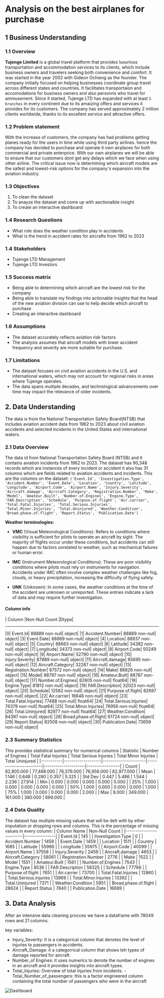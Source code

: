 # Analysis on the best airplanes for purchase
## 1 Business Understanding
### 1.1 Overview 

**Tujenge Limited** is a global travel platform that provides luxurious transportation and accommodation services to its clients, which include business owners and travelers seeking both convenience and comfort. It was started in the year 2002 with Gideon Ochieng as the founder. The company initially focused on helping businesses coordinate group travel across different states and countries. It facilitates transportaion and accomodations for business owners and also personns who travel for ammusement. Since it started, Tujenge LTD has expanded with at least `5 branches` in every continent due to its amaizing offers and services it provides for its customers. The company has served approximately 2 million clients worldwide, thanks to its excellent service and attractive offers.

### 1.2 Problem statement

With the increase of customers, the company has had problems getting planes ready for the users in time while using third party airlines. hence the company has decided to purchase and operate it own airplaces for both commercial and private enterprice. With our own airplanes we will be able to ensure that our customers dont get any delays which we face when using other airline. The critical issue now is determining which aircraft models are the safest and lowest-risk options for the company's expansion into the aviation industry.

### 1.3 Objectives
1. To clean the dataset
2. To anayze the dataset and come up with aactionalble insight
3. To create an interactive dashboard

### 1.4 Research Questions
- What role does the weather condition play in accidents
- What is the trend in accident rates for aircrafts from 1962 to 2023

### 1.4 Stakeholders
- Tujenge LTD Management
- Tujenge LTD Investors

### 1.5 Success matrix
- Being able to determining which aircraft are the lowest risk for the company
- Being able to translate my findings into actionable insights that the head of the new aviation division can use to help decide which aircraft to purchase
- Creating an interactive dashboard
### 1.6 Assumptions
- The dataset accurately reflects aviation risk factors 
- The analysis assumes that aircraft models with lower accident frequency and severity are more suitable for purchase.
### 1.7 Limitations
- The dataset focuses on civil aviation accidents in the U.S. and international waters, which may not account for regional risks in areas where Tujenge operates.
- The data spans multiple decades, and technological advancements over time may impact the relevance of older incidents.


## 2. Data Understanding
The data is from the National Transportation Safety Board(NTSB) that includes aviation accident data from 1962 to 2023 about civil aviation accidents and selected incidents in the United States and international waters.

### 2.1 Data Overview
The data id from National Transportation Safety Board (NTSB) and it contains aviation incidents from 1962 to 2023.
The dataset has 90,348 records which are instances of every incident or accident it also has 31 columns which are fields related to aviation accidents and incidents.
This are the columns on the dataset:
      `('Event.Id', 'Investigation.Type', 'Accident.Number', 'Event.Date',
       'Location', 'Country', 'Latitude', 'Longitude', 'Airport.Code',
       'Airport.Name', 'Injury.Severity', 'Aircraft.damage',
       'Aircraft.Category', 'Registration.Number', 'Make', 'Model',
       'Amateur.Built', 'Number.of.Engines', 'Engine.Type', 'FAR.Description',
       'Schedule', 'Purpose.of.flight', 'Air.carrier', 'Total.Fatal.Injuries',
       'Total.Serious.Injuries', 'Total.Minor.Injuries', 'Total.Uninjured',
       'Weather.Condition', 'Broad.phase.of.flight', 'Report.Status',
       'Publication.Date')`

**Weather terminologies:**
   - **VMC** (Visual Meteorological Conditions): Refers to conditions where visibility is sufficient for pilots to operate an aircraft by sight. The majority of flights occur under these conditions, but accidents can still happen due to factors unrelated to weather, such as mechanical failures or human error.

   - **IMC** (Instrument Meteorological Conditions): These are poor visibility conditions where pilots must rely on instruments for navigation. Accidents under IMC often involve complex weather challenges like fog, clouds, or heavy precipitation, increasing the difficulty of flying safely.

   - **UNK** (Unknown): In some cases, the weather conditions at the time of the accident are unknown or unreported. These entries indicate a lack of data and may require further investigation.


#### Column info
   |   Column                  |Non-Null Count  |Dtype|  
---  ------                  --------------  -----  
 |0|   Event.Id|                88889 non-null|  object| 
 |1|  Accident.Number|         88889 non-null|  object| 
 |3|   Event.Date|              88889 non-null|  object| 
 |4|  Location|                88837 non-null|  object| 
 |5|  Country|                 88663 non-null|  object| 
 |6|  Latitude|                34382 non-null|  object| 
 |7|  Longitude|               34373 non-null|  object| 
 |8|  Airport.Code|            50249 non-null|  object| 
 |9|  Airport.Name|            52790 non-null|  object| 
 |10|  Injury.Severity|         87889 non-null|  object| 
 |11| Aircraft.damage|         85695 non-null|  object| 
 |12| Aircraft.Category|       32287 non-null|  object| 
 |13| Registration.Number|     87572 non-null|  object| 
 |14| Make|                    88826 non-null|  object| 
 |15| Model|                   88797 non-null|  object| 
 |16| Amateur.Built|           88787 non-null|  object| 
 |17| Number.of.Engines|       82805 non-null|  float64|
 |18| Engine.Type|             81812 non-null|  object| 
 |19| FAR.Description|         32023 non-null|  object| 
 |20| Schedule|                12582 non-null|  object| 
 |21| Purpose.of.flight|       82697 non-null|  object| 
 |22| Air.carrier|             16648 non-null|  object| 
 |23| Total.Fatal.Injuries|    77488 non-null|  float64|
 |24| Total.Serious.Injuries|  76379 non-null|  float64|
 |25| Total.Minor.Injuries|    76956 non-null|  float64|
 |26| Total.Uninjured|         82977 non-null|  float64|
 |27| Weather.Condition|       84397 non-null|  object| 
 |28| Broad.phase.of.flight|   61724 non-null|  object| 
 |29| Report.Status|           82508 non-null|  object| 
 |30| Publication.Date|        73659 non-null|  object| 


### 2.3 Summary Statistics
This provides statistical summary for numerical columns
| Statistic | Number of Engines | Total Fatal Injuries | Total Serious Injuries | Total Minor Injuries | Total Uninjured |
|-----------|-------------------|----------------------|------------------------|---------------------|-----------------|
| Count     | 82,805.000         | 77,488.000           | 76,379.000             | 76,956.000          | 82,977.000      |
| Mean      | 1.146              | 0.648                | 0.280                  | 0.357               | 5.325           |
| Std Dev   | 0.447              | 5.486                | 1.544                  | 2.236               | 27.914          |
| Min       | 0.000              | 0.000                | 0.000                  | 0.000               | 0.000           |
| 25%       | 1.000              | 0.000                | 0.000                  | 0.000               | 0.000           |
| 50%       | 1.000              | 0.000                | 0.000                  | 0.000               | 1.000           |
| 75%       | 1.000              | 0.000                | 0.000                  | 0.000               | 2.000           |
| Max       | 8.000              | 349.000              | 161.000                | 380.000             | 699.000         |


### 2.4 Data Quality
The dataset has multiple missing values that will be delt with by ether imputation or dropping rows and columns.
This is the percentage of missing values in every column:
   | Column Name             | Non-Null Count |
|-------------------------|----------------|
| Event.Id                      | 145  |
| Investigation.Type        | 0              |
| Accident.Number           | 1459    |
| Event.Date                 | 1459     |
| Location                           | 1511   |
| Country                  | 1685  |
| Latitude                 | 55966  |
| Longitude               | 55975 |
| Airport.Code                            | 40099  |
| Airport.Name               | 37558   |
| Injury.Severity         | 2459  |
| Aircraft.damage          | 4653   |
| Aircraft.Category            | 58061  |
| Registration.Number       | 2776     |
| Make                     | 1522 |
| Model                   | 1551    |
| Amateur.Built            | 1561   |
| Number.of.Engines           | 7543  |
| Engine.Type                 | 8536           |
| FAR.Description          | 58325      |
| Schedule                   | 77766 |
| Purpose.of.flight          | 7651           |
| Air.carrier               | 73700     |
| Total.Fatal.Injuries          | 12860  |
| Total.Serious.Injuries  | 13969   |
| Total.Minor.Injuries      | 13392    |
| Total.Uninjured         | 7371   |
| Weather.Condition               | 5951    |
| Broad.phase.of.flight       | 28624               |
| Report.Status                | 7840              |
| Publication.Date          | 16689                      |

## 3. Data Analysis
After an intensive data cleaning procces we have a dataframe with 78049 rows and 21 columns.

key variables:
   - Injury_Severity: It is a categorical column that denotes the level of injuries to passengers in accidents.
   - Aircraft_Damage: it a categorrical column that shows teh types of damage reported for aircraft.
   - Number_of Engines: it uses numerics to denote the number of engines in an aircraft and it provides insights  into aircraft types.
   - Total_Injuries: Overview of total injuries from incidents.
   -Total_Number_of_passengers: this is a factor engineered column containing the total number of passengers who were in the aircraft


![Dashboard]('./Dashboard.png')
